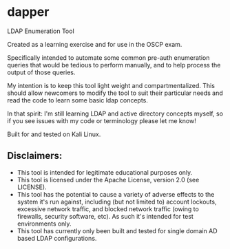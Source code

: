 # dapper
LDAP Enumeration Tool

Created as a learning exercise and for use in the OSCP exam.

Specifically intended to automate some common pre-auth enumeration queries that would be tedious to perform manually, and to help process the output of those queries.

My intention is to keep this tool light weight and compartmentalized.  This should allow newcomers to modify the tool to suit their particular needs and read the code to learn some basic ldap concepts.

In that spirit: I'm still learning LDAP and active directory concepts myself, so if you see issues with my code or terminology please let me know!

Built for and tested on Kali Linux.

## Disclaimers: ## 
- This tool is intended for legitimate educational purposes only.
- This tool is licensed under the Apache License, version 2.0 (see LICENSE).
- This tool has the potential to cause a variety of adverse effects to the system it's run against, including (but not limited to) account lockouts, excessive network traffic, and blocked network traffic (owing to firewalls, security software, etc).  As such it's intended for test environments only.
- This tool has currently only been built and tested for single domain AD based LDAP configurations.

